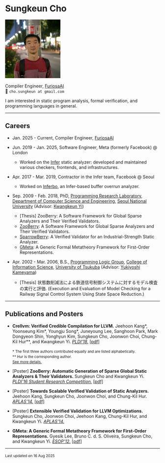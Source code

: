 Sungkeun Cho
============

<p><img src="skcho.jpeg" alt="Sungkeun Cho" style="width:180px;"/></p>

Compiler Engineer, [FuriosaAI](https://furiosa.ai/)  
&#x1F4E7; `cho.sungkeun at gmail.com`

I am interested in static program analysis, formal verification, and programming languages in general.

******

Careers
------

*   Jan. 2025 - Current, Compiler Engineer, [FuriosaAI](https://furiosa.ai/)

*   Jun. 2019 - Jan. 2025, Software Engineer, Meta (formerly Facebook) @ London

    * Worked on the [Infer](https://fbinfer.com/) static analyzer: developed and maintained various checkers, frontends, and infrastructures.

*   Apr. 2017 - Mar. 2019, Contractor in the Infer team, Facebook @ Seoul

    * Worked on [Inferbo](https://research.facebook.com/blog/2017/2/inferbo-infer-based-buffer-overrun-analyzer/), an Infer-based buffer overrun analyzer.

*   Sep. 2009 - Feb. 2018, PhD,
    [Programming Research Laboratory](https://ropas.snu.ac.kr),
    [Department of Computer Science and Engineering](https://cse.snu.ac.kr/en),
    [Seoul National University](https://en.snu.ac.kr/)
    (Advisor: [Kwangkeun Yi](https://ropas.snu.ac.kr/~kwang))

    * [Thesis] ZooBerry: A Software Framework for Global Sparse Analyzers and Their Verified Validators.
    * [ZooBerry](https://ropas.snu.ac.kr/zooberry): A Software Framework for Global Sparse Analyzers and Their Verified Validators.
    * [SparrowBerry](https://ropas.snu.ac.kr/sparrowberry): A Verified Validator for an Industrial-Strength Static Analyzer.
    * [GMeta](https://ropas.snu.ac.kr/gmeta): A Generic Formal Metatheory Framework for First-Order Representations.

*   Apr. 2002 - Mar. 2006, B.S.,
    [Programming Logic Group](https://www.logic.cs.tsukuba.ac.jp/en),
    [College of Information Science](https://www.coins.tsukuba.ac.jp/en),
    [University of Tsukuba](https://www.tsukuba.ac.jp/en)
    (Advisor: [Yukiyoshi Kameyama](https://www.cs.tsukuba.ac.jp/~kam/))

    * [Thesis] 状態数削減法による鉄道信号制御システムに対するモデル検査の実行と評価.
      (Execution and Evaluation of Model Checking for a Railway Signal Control System Using State Space Reduction.)

******

Publications and Posters
------------

*   **Crellvm: Verified Credible Compilation for LLVM.**
    Jeehoon Kang*, Yoonseung Kim*, Youngju Song*, Juneyoung Lee,
    Sanghoon Park, Mark Dongyeon Shin, Yonghyun Kim, Sungkeun Cho,
    Joonwon Choi, Chung-Kil Hur**, and Kwangkeun Yi.
    [*PLDI'18.*](https://conf.researchr.org/home/pldi-2018)
    [\[pdf\]](https://sf.snu.ac.kr/publications/crellvm.pdf)

    <p><small>
    * The first three authors contributed equally and are listed alphabetically.<br/>
    ** Hur is the corresponding author.<br/>
    <a href="https://sf.snu.ac.kr/crellvm">See more details.</a>
    </small></p>

*   \[Poster\] **ZooBerry: Automatic Generation of Sparse Global Static Analyzers & Their Validators.**
    Sungkeun Cho and Kwangkeun Yi.
    [*PLDI'16 Student Research Competition.*](https://conf.researchr.org/track/pldi-2016/Student+Research+Competition+(SRC))
    [\[pdf\]](zooberry_pldi16.pdf)

*   \[Poster\] **Towards Scalable Verified Validation of Static Analyzers.**
    Jeehoon Kang, Sungkeun Cho, Joonwon Choi, and Chung-Kil Hur.
    [*APLAS'14.*](https://www.math.nagoya-u.ac.jp/~garrigue/APLAS2014)
    [\[pdf\]](sparrowberry_aplas14.pdf)

*   \[Poster\] **Extensible Verified Validation for LLVM Optimizations.**
    Sungkeun Cho, Joonwon Choi, Jeehoon Kang, Chung-Kil Hur, and Kwangkeun Yi.
    [*APLAS'14.*](https://www.math.nagoya-u.ac.jp/~garrigue/APLAS2014)

*   **GMeta: A Generic Formal Metatheory Framework for First-Order Representations.**
    Gyesik Lee, Bruno C.&nbsp;d.&nbsp;S. Oliveira, Sungkeun Cho, and Kwangkeun Yi.
    [*ESOP'12.*](http://www.etaps.org/2012/esop)
    [\[pdf\]](gmeta.pdf)


******

<small>Last updated on 16 Aug 2025</small>
